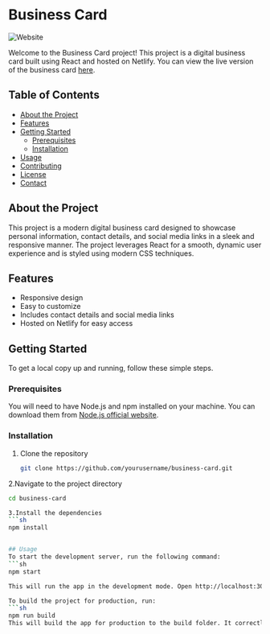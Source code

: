 # Business Card

![Website](https://img.shields.io/website?url=https%3A%2F%2Fleomaz-card.netlify.app%2F)

Welcome to the Business Card project! This project is a digital business card built using React and hosted on Netlify. You can view the live version of the business card [here](https://leomaz-card.netlify.app/).

## Table of Contents

- [About the Project](#about-the-project)
- [Features](#features)
- [Getting Started](#getting-started)
  - [Prerequisites](#prerequisites)
  - [Installation](#installation)
- [Usage](#usage)
- [Contributing](#contributing)
- [License](#license)
- [Contact](#contact)

## About the Project

This project is a modern digital business card designed to showcase personal information, contact details, and social media links in a sleek and responsive manner. The project leverages React for a smooth, dynamic user experience and is styled using modern CSS techniques.

## Features

- Responsive design
- Easy to customize
- Includes contact details and social media links
- Hosted on Netlify for easy access

## Getting Started

To get a local copy up and running, follow these simple steps.

### Prerequisites

You will need to have Node.js and npm installed on your machine. You can download them from [Node.js official website](https://nodejs.org/).

### Installation

1. Clone the repository
   ```sh
   git clone https://github.com/yourusername/business-card.git

2.Navigate to the project directory
  ```sh
  cd business-card

3.Install the dependencies
  ```sh
  npm install


## Usage
To start the development server, run the following command:
 ```sh
npm start

This will run the app in the development mode. Open http://localhost:3000 to view it in the browser. The page will reload if you make edits.

To build the project for production, run:
 ```sh
npm run build
This will build the app for production to the build folder. It correctly bundles React in production mode and optimizes the build for the best performance.
